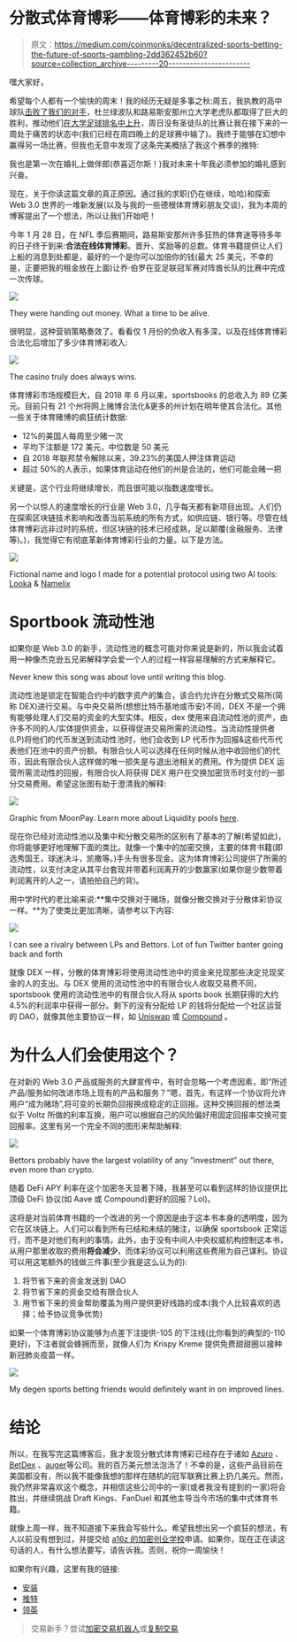 # 分散式体育博彩——体育博彩的未来？

> 原文：<https://medium.com/coinmonks/decentralized-sports-betting-the-future-of-sports-gambling-2dd362452b60?source=collection_archive---------20----------------------->

嘿大家好，

希望每个人都有一个愉快的周末！我的经历无疑是多事之秋:周五，我执教的高中球队[击败了我们的对手](https://www.nola.com/multimedia/photos/collection_fcc39770-51f6-11ed-a113-ebfaa0150c93.html#1)，杜兰绿波队和路易斯安那州立大学老虎队都取得了巨大的胜利，推动他们[在大学足球排名中上升](https://wgno.com/sports/ap-top-25-lsu-re-enters-at-no-18-tulane-jumps-to-23/)，周日没有圣徒队的比赛让我在接下来的一周处于痛苦的状态中(我们已经在周四晚上的足球赛中输了)。我终于能够在幻想中赢得另一场比赛，但我也无意中发现了这条完美概括了我这个赛季的推特:

我也是第一次在婚礼上做伴郎(恭喜迈尔斯！)我对未来十年我必须参加的婚礼感到兴奋。

现在，关于你读这篇文章的真正原因。通过我的求职(仍在继续，哈哈)和探索 Web 3.0 世界的一堆新发展(以及与我的一些德根体育博彩朋友交谈)，我为本周的博客提出了一个想法，所以让我们开始吧！

今年 1 月 28 日，在 NFL 季后赛期间，路易斯安那州许多狂热的体育迷等待多年的日子终于到来:**合法在线体育博彩**。晋升、奖励等的总数。体育书籍提供让人们上船的消息到处都是，最好的一个是你可以加倍你的钱(最大 25 美元，不幸的是，正要把我的租金放在上面)让乔·伯罗在亚足联冠军赛对阵酋长队的比赛中完成一次传球。

![](img/83a4a6a3674b35fb12d87514e2eb3f44.png)

They were handing out money. What a time to be alive.

很明显，这种营销策略奏效了。看看仅 1 月份的负收入有多深，以及在线体育博彩合法化后增加了多少体育博彩收入:

![](img/bf90840f8d67a3307a6be85f2fa54efa.png)

The casino truly does always wins.

体育博彩市场规模巨大，自 2018 年 6 月以来，sportsbooks 的总收入为 89 亿美元。目前只有 21 个州将网上赌博合法化&更多的州计划在明年使其合法化。其他一些关于体育赌博的疯狂统计数据:

*   12%的美国人每周至少赌一次
*   平均下注额是 172 美元，中位数是 50 美元
*   自 2018 年联邦禁令解除以来，39.23%的美国人押注体育运动
*   超过 50%的人表示，如果体育运动在他们的州是合法的，他们可能会赌一把

关键是，这个行业将继续增长，而且很可能以指数速度增长。

另一个以惊人的速度增长的行业是 Web 3.0，几乎每天都有新项目出现。人们仍在探索区块链技术影响和改善当前系统的所有方式，如供应链、银行等。尽管在线体育博彩远非过时的系统，但区块链的技术已经成熟，足以颠覆(金融服务、法律等)。)，我觉得它有彻底革新体育博彩行业的力量。以下是方法。

![](img/2c0d90c340f2862ecdbdc3d2c4a68d75.png)

Fictional name and logo I made for a potential protocol using two AI tools: [Looka](https://looka.com/) & [Namelix](https://namelix.com/)

# **Sportbook 流动性池**

如果你是 Web 3.0 的新手，流动性池的概念可能对你来说是新的，所以我会试着用一种像杰克逊五兄弟解释学会爱一个人的过程一样容易理解的方式来解释它。

Never knew this song was about love until writing this blog.

流动性池是锁定在智能合约中的数字资产的集合，该合约允许在分散式交易所(简称 DEX)进行交易。与中央交易所(想想比特币基地或币安)不同，DEX 不是一个拥有能够处理人们交易的资金的大型实体。相反，dex 使用来自流动性池的资产，由许多不同的人/实体提供资金，以获得促进交易所需的流动性。当流动性提供者(LP)将他们的代币发送到流动性池时，他们会收到 LP 代币作为回报&这些代币代表他们在池中的资产份额。有限合伙人可以选择在任何时候从池中收回他们的代币，因此有限合伙人这样做的唯一损失是与退出池相关的费用。作为提供 DEX 运营所需流动性的回报，有限合伙人将获得 DEX 用户在交换加密货币时支付的一部分交易费用。希望这张图有助于澄清我的解释:

![](img/08e84b4b1f39fdc05d3080a3a020c939.png)

Graphic from MoonPay. Learn more about Liquidity pools [here](https://www.moonpay.com/blog/what-are-liquidity-pools).

现在你已经对流动性池以及集中和分散交易所的区别有了基本的了解(希望如此)，你将能够更好地理解下面的类比。就像一个集中的加密交换，主要的体育书籍(即选秀国王，球迷决斗，凯撒等。)手头有很多现金。这为体育博彩公司提供了所需的流动性，以支付决定从其平台套现并带着利润离开的少数赢家(如果你是少数带着利润离开的人之一，请拍拍自己的背)。

用中学时代的老比喻来说:**集中交换对于赌场，就像分散交换对于分散体彩协议一样。**为了使类比更加清晰，请参考以下内容:

![](img/3c96b3744e33151ec11b3a11c537073a.png)

I can see a rivalry between LPs and Bettors. Lot of fun Twitter banter going back and forth

就像 DEX 一样，分散的体育博彩将使用流动性池中的资金来兑现那些决定兑现奖金的人的支出。与 DEX 使用的流动性池中的有限合伙人收取交易费不同，sportsbook 使用的流动性池中的有限合伙人将从 sports book 长期获得的大约 4.5%的利润率中获得一部分。剩下的没有分配给 LP 的钱将分配给一个社区运营的 DAO，就像其他主要协议一样，如 [Uniswap](https://uniswap.org/) 或 [Compound](https://compound.finance/) 。

# 为什么人们会使用这个？

在对新的 Web 3.0 产品或服务的大肆宣传中，有时会忽略一个考虑因素，即“所述产品/服务如何改进市场上现有的产品和服务？”嗯，首先，有这样一个协议将允许用户“成为赌场”,将可变的长期负回报换成稳定的正回报。这种交换回报的想法类似于 Voltz 所做的利率互换，用户可以根据自己的风险偏好用固定回报率交换可变回报率。这里有另一个完全不同的图形来帮助解释:

![](img/e8bdab293e7eb076a93ef8f742124a65.png)

Bettors probably have the largest volatility of any “investment” out there, even more than crypto.

随着 DeFi APY 利率在这个加密冬天显著下降，我甚至可以看到这样的协议提供比顶级 DeFi 协议(如 Aave 或 Compound)更好的回报？Lol)。

这将是对当前体育书籍的一个改进的另一个原因是由于这本书本身的透明度，因为它在区块链上。人们可以看到所有已结和未结的赌注，以确保 sportsbook 正常运行，而不是对他们有利的事情。此外，由于没有中间人中央权威机构控制这本书，从用户那里收取的费用**将会减少**，而体彩协议可以利用这些费用为自己谋利。协议可以用这笔额外的钱做三件事(至少我是这么认为的):

1.  将节省下来的资金发送到 DAO
2.  将节省下来的资金交给有限合伙人
3.  用节省下来的资金帮助覆盖为用户提供更好线路的成本(我个人比较喜欢的选择；给予协议竞争优势)

如果一个体育博彩协议能够为点差下注提供-105 的下注线(比你看到的典型的-110 更好)，下注者就会蜂拥而至，就像人们为 Krispy Kreme 提供免费甜甜圈以接种新冠肺炎疫苗一样。

![](img/fc4622c6a8137938f558c42cdac2127c.png)

My degen sports betting friends would definitely want in on improved lines.

# 结论

所以，在我写完这篇博客后，我才发现分散式体育博彩已经存在于诸如 [Azuro](https://azuro.org/) 、 [BetDex](https://www.betdex.com/) 、[auger](https://augur.net/)等公司。我的百万美元想法泡汤了！不幸的是，这些产品目前在美国都没有，所以我不能像我想的那样在随机的冠军联赛比赛上扔几美元。然而，我仍然非常喜欢这个概念，并相信这些公司中的一家(或者我没有提到的一家)将会胜出，并继续挑战 Draft Kings、FanDuel 和其他主导当今市场的集中式体育书籍。

就像上周一样，我不知道接下来我会写些什么。希望我想出另一个疯狂的想法，有人以前没有想到过，并提交给 [a16z 的加密创业学校](https://az.swoogo.com/a16zcryptostartupschool/home)申请。如果你，现在正在读这句话的人，有什么想法要写，请告诉我。否则，祝你一周愉快！

如果你有兴趣，这里有我的链接:

*   [安装](https://www.instagram.com/wreynoir/)
*   [推特](https://twitter.com/reynoir_will)
*   [领英](https://www.linkedin.com/in/william-reynoir/)

> 交易新手？尝试[加密交易机器人](/coinmonks/crypto-trading-bot-c2ffce8acb2a)或[复制交易](/coinmonks/top-10-crypto-copy-trading-platforms-for-beginners-d0c37c7d698c)